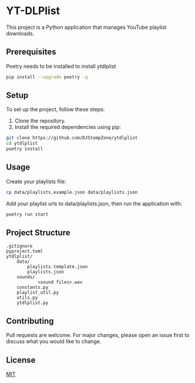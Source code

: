 # YT-DLPlist

This project is a Python application that manages YouTube playlist downloads.

## Prerequisites

Poetry needs to be installed to install ytdlplist

```sh
pip install --upgrade poetry -q
```

## Setup

To set up the project, follow these steps:

1. Clone the repository.
2. Install the required dependencies using pip:

```sh
git clone https://github.com/DJStompZone/ytdlplist
cd ytdlplist
poetry install
```

## Usage

Create your playlists file:

```sh
cp data/playlists.example.json data/playlists.json
```

Add your playlist urls to data/playlists.json, then run the application with:

```sh
poetry run start
```

## Project Structure

```
.gitignore
pyproject.toml
ytdlplist/
	data/
		playlists.template.json
		playlists.json
	sounds/
        	<sound files>.wav
	constants.py
	playlist_util.py
	utils.py
	ytdlplist.py
```

## Contributing

Pull requests are welcome. For major changes, please open an issue first to discuss what you would like to change.

## License

[MIT](LICENSE)
